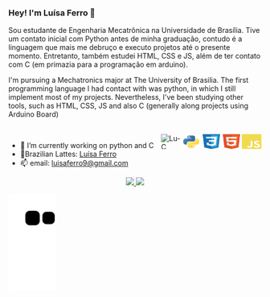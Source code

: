 ### Hey! I'm Luísa Ferro 👋
  
  Sou estudante de Engenharia Mecatrônica na Universidade de Brasília. Tive um contato inicial com Python antes de minha graduação, contudo é a linguagem que mais me debruço e executo projetos até o presente momento. Entretanto, também estudei HTML, CSS e JS, além de ter contato com C (em primazia para a programação em arduino). 

 I'm pursuing a Mechatronics major at The University of Brasilia. The first programming language I had contact with was python, in which I still implement most of my projects. Nevertheless, I've been studying other tools, such as HTML, CSS, JS and also C (generally along projects using Arduino Board)

 
  <div style="display: inline_block"><br>
  <img align="right" alt="Lu-Js" height="30" width="40" src="https://raw.githubusercontent.com/devicons/devicon/master/icons/javascript/javascript-plain.svg">
  <img align="right" alt="Lu-HTML" height="30" width="40" src="https://raw.githubusercontent.com/devicons/devicon/master/icons/html5/html5-original.svg">
  <img align="right" alt="Lu-CSS" height="30" width="40" src="https://raw.githubusercontent.com/devicons/devicon/master/icons/css3/css3-original.svg">
  <img align="right" alt="Lu-Python" height="30" width="40" src="https://raw.githubusercontent.com/devicons/devicon/master/icons/python/python-original.svg">
  <img align="right" alt="Lu-C" height="30" width="40" src="https://img.shields.io/badge/C-00599C?style=for-the-badge&logo=c&logoColor=white">  

</div>

  
- 🔭 I’m currently working on python and C
- 📝Brazilian Lattes: [Luísa Ferro](http://buscatextual.cnpq.br/buscatextual/visualizacv.do?id=K1188011A1&tokenCaptchar=03AGdBq27UNhCKUlcrbwth9-q8CvIgxI5gWhrZQVPQNbkq7naqUtre0v8ddoOVk2y01LoDwaUhpwdKETFGN2XrBx8wVEXgbc-hX8DvA-RHoWxgp7WR_1b24TAMYV7WfYMntux0gnV5vEWxSln8wzVhd2ic6Kt8t3OshXo1xB2IewC-EhsvFuV5Z9cT_Fr2vrgS4_sWwoIdcgmrvp_VVYkgYegUWElNOtmiW-Zivyo9SIpOcCcw40rsNPXXlduVmY9jxexQ6eF7-awq78W0K4VD-iM-WOifNsv9I6KM9YkCN-347wPXEaQ24itWS-nEnACJsT0C-irEYe5Ww82av5GhUCru8Tuc0BXC3K758qG6pO54tSdfA40EBT-jhOVvUpFGOOewqK-u3bFVKG-EfNOR8gHe5Hm1hm_4N5M-H3H4plzqoo6hfTuDfH733dO-x2CDOb-rpwNYLCk-ux9Movo2nPyc7hdqpXmUR-UT9DGqtqGhQAKnAEbg41yXWYOogmQ-JvHNsbGV7tlWWORFD_09T-XZYAWp1sywIQ)
- 📫 email: [luisaferro9@gmail.com](mailto:luisaferro9@gmail.com)

<div align="center">
  <a href="https://github.com/LuisaFerro">
  <img height="160em" src="https://github-readme-stats.vercel.app/api?username=LuisaFerro&show_icons=true&theme=tokyonight&include_all_commits=true&count_private=true"/>
  <img height="160em" src="https://github-readme-stats.vercel.app/api/top-langs/?username=LuisaFerro&layout=compact&langs_count=7&theme=tokyonight"/>
</div>
  
  
![Snake animation](https://github.com/LuisaFerro/LuisaFerro/blob/output/github-contribution-grid-snake.svg)
